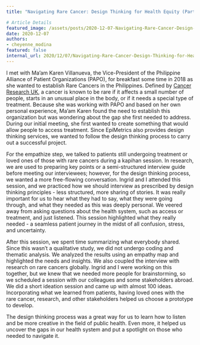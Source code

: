 ```yaml
---
title: "Navigating Rare Cancer: Design Thinking for Health Equity (Part 1)"

# Article Details
featured_image: /assets/posts/2020-12-07-Navigating-Rare-Cancer-Design-Thinking-for-Health-Equity-Part-1/ekay-design-thinking.png
date: 2020-12-07
authors:
- cheyenne_modina
featured: false
internal_url: 2020/12/07/Navigating-Rare-Cancer-Design-Thinking-for-Health-Equity-Part-1.html
---
```


I met with Ma’am Karen Villanueva, the Vice-President of the Philippine Alliance of Patient Organizations (PAPO), for breakfast some time in 2018 as she wanted to establish Rare Cancers in the Philippines. Defined by [Cancer Research UK](https://www.cancerresearchuk.org/about-cancer/rare-cancers/what-rare-cancers-are), a cancer is known to be rare if it affects a small number of people, starts in an unusual place in the body, or if it needs a special type of treatment. Because she was working with PAPO and based on her own personal experience, Ma’am Karen found the need to establish this organization but was wondering about the gap she first needed to address. During our initial meeting, she first wanted to create something that would allow people to access treatment. Since EpiMetrics also provides design thinking services, we wanted to follow the design thinking process to carry out a successful project. 

For the empathize step, we talked to patients still undergoing treatment or loved ones of those with rare cancers during a kapihan session. In research, we are used to preparing key points or a semi-structured interview guide before meeting our interviewees; however, for the design thinking process, we wanted a more free-flowing conversation. Ingrid and I attended this session, and we practiced how we should interview as prescribed by design thinking principles - less structured, more sharing of stories. It was really important for us to hear what they had to say, what they were going through, and what they needed as this was deeply personal. We veered away from asking questions about the health system, such as access or treatment, and just listened. This session highlighted what they really needed - a seamless patient journey in the midst of all confusion, stress, and uncertainty. 

After this session, we spent time summarizing what everybody shared. Since this wasn’t a qualitative study, we did not undergo coding and thematic analysis. We analyzed the results using an empathy map and highlighted the needs and insights. We also coupled the interview with research on rare cancers globally. Ingrid and I were working on this together, but we knew that we needed more people for brainstorming, so we scheduled a session with our colleagues and some stakeholders abroad. We did a short ideation session and came up with almost 100 ideas. Incorporating what we learned from patients, having loved ones with the rare cancer, research, and other stakeholders helped us choose a prototype to develop. 

The design thinking process was a great way for us to learn how to listen and be more creative in the field of public health. Even more, it helped us uncover the gaps in our health system and put a spotlight on those who needed to navigate it. 